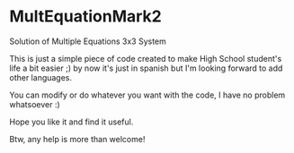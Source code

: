 # MultEquationMark2
Solution of Multiple Equations 3x3 System

This is just a simple piece of code created to make High School student's life a bit easier ;)
by now it's just in spanish but I'm looking forward to add other languages.

You can modify or do whatever you want with the code, I have no problem whatsoever :)

Hope you like it and find it useful.

Btw, any help is more than welcome!

